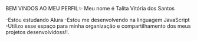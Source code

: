 BEM VINDOS AO MEU PERFIL✨
Meu nome é Talita Vitória dos Santos

-Estou estudando Alura
-Estou me desenvolvendo na linguagem JavaScript
-Utilizo esse espaço para minha organização e compartilhamento dos meus 
projetos desenvolvidoss!!.
